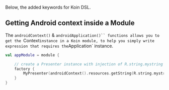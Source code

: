 
Below, the added keywords for Koin DSL.

## Getting Android context inside a Module

The `androidContext()` & `androidApplication()`` functions allows you to get the `Context` instance in a Koin module, to help you simply
write expression that requires the `Application` instance.

```kotlin
val appModule = module {

    // create a Presenter instance with injection of R.string.mystring resources from Android
    factory {
        MyPresenter(androidContext().resources.getString(R.string.mystring))
    }
}
```

